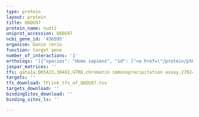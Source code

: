 ```yaml
---
type: protein
layout: protein
title: Q6DG97
protein_name: nudt2
uniprot_accession: Q6DG97
ncbi_gene_id: '436595'
organism: Danio rerio
function: target gene
number_of_interactions: '1'
orthologs: '[{"species": "Homo sapiens", "id": ["<a href=\"/protein/p50583\">P50583</a>"]}, {"species": "Mus musculus", "id": ["<a href=\"/protein/p56380\">P56380</a>"]}, {"species": "Rattus norvegicus", "id": ["A0A0G2K7J8", "<a href=\"/protein/q6pec0\">Q6PEC0</a>", "D3ZH27"]}, {"species": "Drosophila melanogaster", "id": ["<a href=\"/protein/q4v6m1\">Q4V6M1</a>"]}, {"species": "Caenorhabditis elegans", "id": ["<a href=\"/protein/q9u2m7\">Q9U2M7</a>"]}]'
jaspar_matrices: ''
tfs: gata1a,Q05AJ3,30481,GTRD,chromatin immunoprecipitation assay,27924024%5Buid%5D,No
targets: ''
tfs_download: TFLink_tfs_of_Q6DG97.tsv
targets_download: ''
bindingSites_download: ''
binding_sites_ls: ''

---
```

